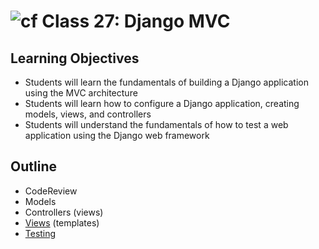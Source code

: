 # ![cf](http://i.imgur.com/7v5ASc8.png) Class 27: Django MVC

## Learning Objectives

- Students will learn the fundamentals of building a Django application using the MVC architecture
- Students will learn how to configure a Django application, creating models, views, and controllers
- Students will understand the fundamentals of how to test a web application using the Django web framework

## Outline
- CodeReview
- Models
- Controllers (views)
- [Views] (templates)
- [Testing]
<!-- [Hyperlinks]{:target="_blank"} -->


<!-- links -->
[Views]: ./notes/function_views.md
[Testing]: ./notes/testing.md
